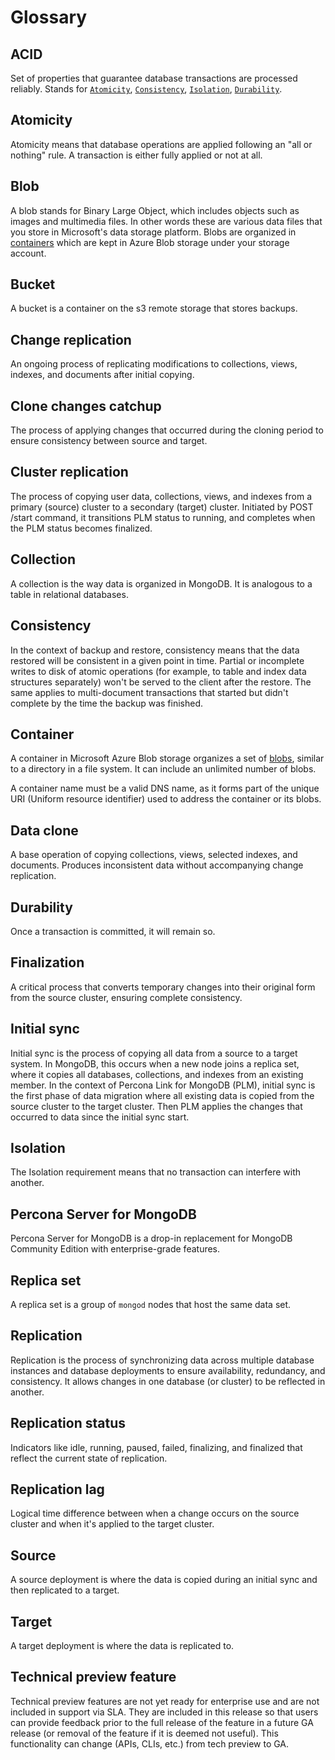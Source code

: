 # Glossary

## ACID
     
Set of properties that guarantee database transactions are processed reliably. Stands for [`Atomicity`](#atomicity), [`Consistency`](#consistency), [`Isolation`](#isolation), [`Durability`](#durability).

## Atomicity

Atomicity means that database operations are applied following an "all or nothing" rule. A transaction is either fully applied or not at all.

## Blob
    
A blob stands for Binary Large Object, which includes objects such as images and multimedia files. In other words these are various data files that you store in Microsoft's data storage platform. Blobs are organized in [containers](#container) which are kept in Azure Blob storage under your storage account.

## Bucket

A bucket is a container on the s3 remote storage that stores backups.

## Change replication 

An ongoing process of replicating modifications to collections, views, indexes, and documents after initial copying.

## Clone changes catchup

The process of applying changes that occurred during the cloning period to ensure consistency between source and target.

## Cluster replication 

The process of copying user data, collections, views, and indexes from a primary (source) cluster to a secondary (target) cluster. Initiated by POST /start command, it transitions PLM status to running, and completes when the PLM status becomes finalized.

## Collection
     
A collection is the way data is organized in MongoDB. It is analogous to a table in relational databases.

## Consistency

In the context of backup and restore, consistency means that the data restored will be consistent in a given point in time. Partial or incomplete writes to disk of atomic operations (for example, to table and index data structures separately) won't be served to the client after the restore. The same applies to multi-document transactions that started but didn't complete by the time the backup was finished.

## Container

A container in Microsoft Azure Blob storage organizes a set of [blobs](#blob), similar to a directory in a file system. It can include an unlimited number of blobs.

A container name must be a valid DNS name, as it forms part of the unique URI (Uniform resource identifier) used to address the container or its blobs. 

## Data clone

A base operation of copying collections, views, selected indexes, and documents. Produces inconsistent data without accompanying change replication.

## Durability
   
Once a transaction is committed, it will remain so.

## Finalization 

A critical process that converts temporary changes into their original form from the source cluster, ensuring complete consistency.

## Initial sync

Initial sync is the process of copying all data from a source to a target system. In MongoDB, this occurs when a new node joins a replica set, where it copies all databases, collections, and indexes from an existing member. In the context of Percona Link for MongoDB (PLM), initial sync is the first phase of data migration where all existing data is copied from the source cluster to the target cluster. Then PLM applies the changes that occurred to data since the initial sync start.

## Isolation

The Isolation requirement means that no transaction can interfere with another.

## Percona Server for MongoDB 

Percona Server for MongoDB is a drop-in replacement for MongoDB Community Edition with enterprise-grade features.

## Replica set
   
A replica set is a group of `mongod` nodes that host the same data set.

## Replication

Replication is the process of synchronizing data across multiple database instances and database deployments to ensure availability, redundancy, and consistency. It allows changes in one database (or cluster) to be reflected in another.

## Replication status 

Indicators like idle, running, paused, failed, finalizing, and finalized that reflect the current state of replication.

## Replication lag 

Logical time difference between when a change occurs on the source cluster and when it's applied to the target cluster.

## Source

A source deployment is where the data is copied during an initial sync and then replicated to a target.

## Target 

A target deployment is where the data is replicated to.

## Technical preview feature

Technical preview features are not yet ready for enterprise use and are not included in support via SLA. They are included in this release so that users can provide feedback prior to the full release of the feature in a future GA release (or removal of the feature if it is deemed not useful). This functionality can change (APIs, CLIs, etc.) from tech preview to GA. 

